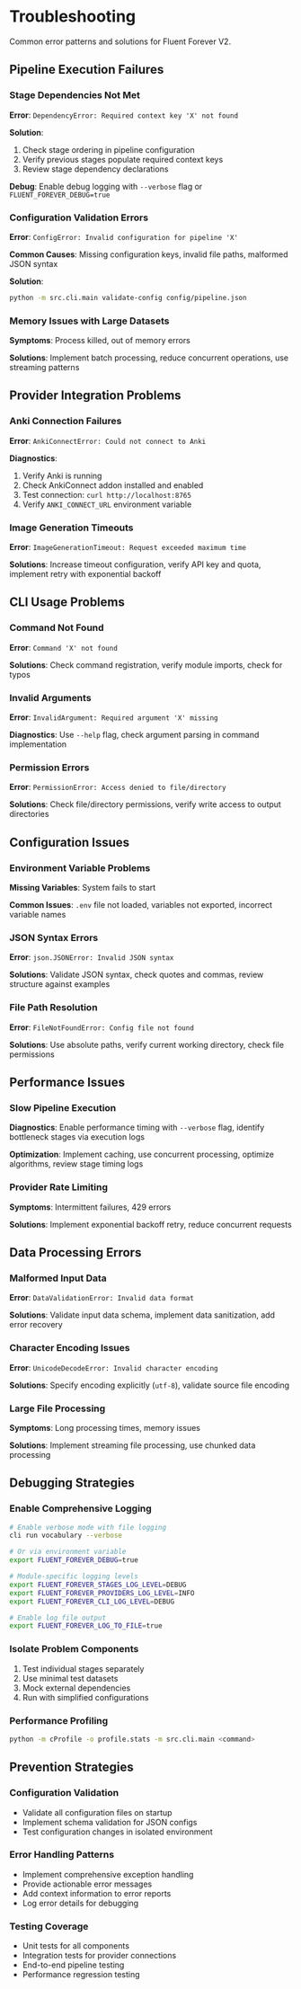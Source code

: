 # Troubleshooting

Common error patterns and solutions for Fluent Forever V2.

## Pipeline Execution Failures

### Stage Dependencies Not Met
**Error**: `DependencyError: Required context key 'X' not found`

**Solution**:
1. Check stage ordering in pipeline configuration
2. Verify previous stages populate required context keys
3. Review stage dependency declarations

**Debug**: Enable debug logging with `--verbose` flag or `FLUENT_FOREVER_DEBUG=true`

### Configuration Validation Errors
**Error**: `ConfigError: Invalid configuration for pipeline 'X'`

**Common Causes**: Missing configuration keys, invalid file paths, malformed JSON syntax

**Solution**:
```bash
python -m src.cli.main validate-config config/pipeline.json
```

### Memory Issues with Large Datasets
**Symptoms**: Process killed, out of memory errors

**Solutions**: Implement batch processing, reduce concurrent operations, use streaming patterns

## Provider Integration Problems

### Anki Connection Failures
**Error**: `AnkiConnectError: Could not connect to Anki`

**Diagnostics**:
1. Verify Anki is running
2. Check AnkiConnect addon installed and enabled
3. Test connection: `curl http://localhost:8765`
4. Verify `ANKI_CONNECT_URL` environment variable


### Image Generation Timeouts
**Error**: `ImageGenerationTimeout: Request exceeded maximum time`

**Solutions**: Increase timeout configuration, verify API key and quota, implement retry with exponential backoff

## CLI Usage Problems

### Command Not Found
**Error**: `Command 'X' not found`

**Solutions**: Check command registration, verify module imports, check for typos

### Invalid Arguments
**Error**: `InvalidArgument: Required argument 'X' missing`

**Diagnostics**: Use `--help` flag, check argument parsing in command implementation

### Permission Errors
**Error**: `PermissionError: Access denied to file/directory`

**Solutions**: Check file/directory permissions, verify write access to output directories

## Configuration Issues

### Environment Variable Problems
**Missing Variables**: System fails to start

**Common Issues**: `.env` file not loaded, variables not exported, incorrect variable names

### JSON Syntax Errors
**Error**: `json.JSONError: Invalid JSON syntax`

**Solutions**: Validate JSON syntax, check quotes and commas, review structure against examples

### File Path Resolution
**Error**: `FileNotFoundError: Config file not found`

**Solutions**: Use absolute paths, verify current working directory, check file permissions

## Performance Issues

### Slow Pipeline Execution
**Diagnostics**: Enable performance timing with `--verbose` flag, identify bottleneck stages via execution logs

**Optimization**: Implement caching, use concurrent processing, optimize algorithms, review stage timing logs

### Provider Rate Limiting
**Symptoms**: Intermittent failures, 429 errors

**Solutions**: Implement exponential backoff retry, reduce concurrent requests

## Data Processing Errors

### Malformed Input Data
**Error**: `DataValidationError: Invalid data format`

**Solutions**: Validate input data schema, implement data sanitization, add error recovery

### Character Encoding Issues
**Error**: `UnicodeDecodeError: Invalid character encoding`

**Solutions**: Specify encoding explicitly (`utf-8`), validate source file encoding

### Large File Processing
**Symptoms**: Long processing times, memory issues

**Solutions**: Implement streaming file processing, use chunked data processing

## Debugging Strategies

### Enable Comprehensive Logging
```bash
# Enable verbose mode with file logging
cli run vocabulary --verbose

# Or via environment variable
export FLUENT_FOREVER_DEBUG=true

# Module-specific logging levels
export FLUENT_FOREVER_STAGES_LOG_LEVEL=DEBUG
export FLUENT_FOREVER_PROVIDERS_LOG_LEVEL=INFO
export FLUENT_FOREVER_CLI_LOG_LEVEL=DEBUG

# Enable log file output
export FLUENT_FOREVER_LOG_TO_FILE=true
```

### Isolate Problem Components
1. Test individual stages separately
2. Use minimal test datasets
3. Mock external dependencies
4. Run with simplified configurations

### Performance Profiling
```bash
python -m cProfile -o profile.stats -m src.cli.main <command>
```

## Prevention Strategies

### Configuration Validation
- Validate all configuration files on startup
- Implement schema validation for JSON configs
- Test configuration changes in isolated environment

### Error Handling Patterns
- Implement comprehensive exception handling
- Provide actionable error messages
- Add context information to error reports
- Log error details for debugging

### Testing Coverage
- Unit tests for all components
- Integration tests for provider connections
- End-to-end pipeline testing
- Performance regression testing
